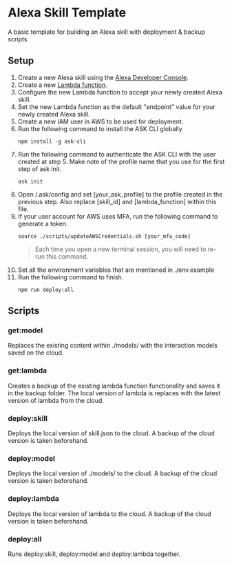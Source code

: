 # Alexa Skill Template
A basic template for building an Alexa skill with deployment &amp; backup scripts


## Setup
1. Create a new Alexa skill using the [Alexa Developer Console](https://developer.amazon.com/alexa/console/ask).
2. Create a new [Lambda function](https://docs.aws.amazon.com/lambda/latest/dg/getting-started-create-function.html).
3. Configure the new Lambda function to accept your newly created Alexa skill.
4. Set the new Lambda function as the default "endpoint" value for your newly created Alexa skill.
5. Create a new IAM user in AWS to be used for deployment.
6. Run the following command to install the ASK CLI globally
    ```
    npm install -g ask-cli
    ```
7. Run the following command to authenticate the ASK CLI with the user created at step 5. Make note of the profile name that you use for the first step of ask init.
    ```
    ask init
    ```
8. Open /.ask/config and set [your_ask_profile] to the profile created in the previous step. Also replace [skill_id] and [lambda_function] within this file.
9. If your user account for AWS uses MFA, run the following command to generate a token.
    ```
    source ./scripts/updateAWSCredentials.sh [your_mfa_code]
    ```
    > Each time you open a new terminal session, you will need to re-run this command. 
10. Set all the environment variables that are mentioned in ./env.example
11. Run the following command to finish.
    ```
    npm run deploy:all
    ```
## Scripts

### get:model
Replaces the existing content within ./models/ with the interaction models saved on the cloud.

### get:lambda
Creates a backup of the existing lambda function functionality and saves it in the backup folder. The local version of lambda is replaces with the latest version of lambda from the cloud.

### deploy:skill
Deploys the local version of skill.json to the cloud. A backup of the cloud version is taken beforehand.

### deploy:model
Deploys the local version of ./models/ to the cloud. A backup of the cloud version is taken beforehand.

### deploy:lambda
Deploys the local version of lambda to the cloud. A backup of the cloud version is taken beforehand.

### deploy:all
Runs deploy:skill, deploy:model and deploy:lambda together.
